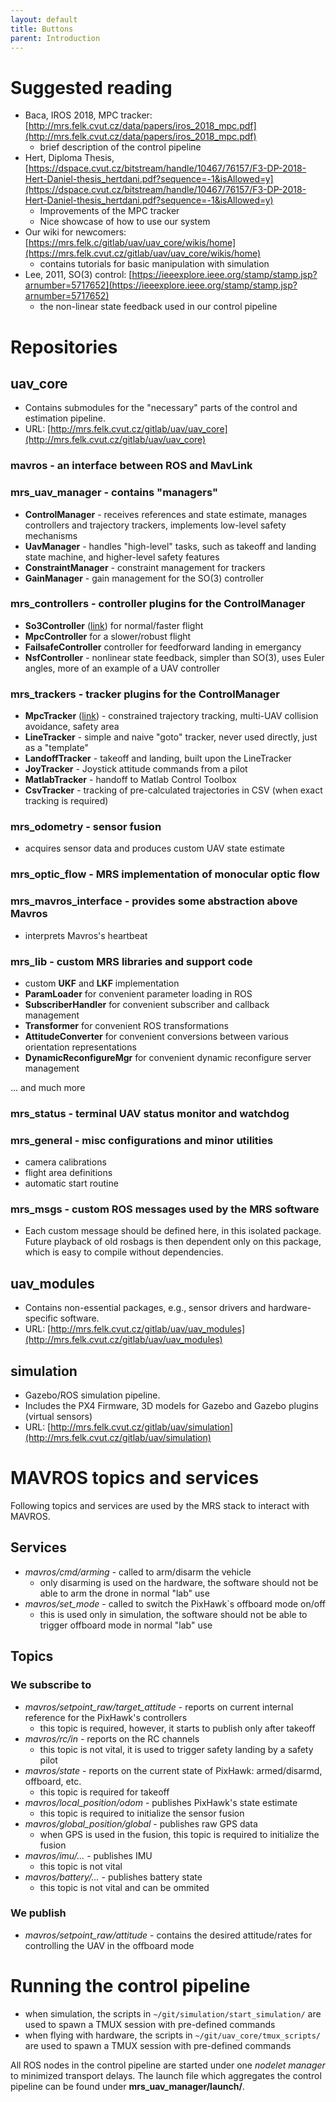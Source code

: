 ```yaml
---
layout: default
title: Buttons
parent: Introduction
---
```


# Suggested reading

 * Baca, IROS 2018, MPC tracker: [http://mrs.felk.cvut.cz/data/papers/iros_2018_mpc.pdf](http://mrs.felk.cvut.cz/data/papers/iros_2018_mpc.pdf)
   * brief description of the control pipeline
 * Hert, Diploma Thesis, [https://dspace.cvut.cz/bitstream/handle/10467/76157/F3-DP-2018-Hert-Daniel-thesis_hertdani.pdf?sequence=-1&isAllowed=y](https://dspace.cvut.cz/bitstream/handle/10467/76157/F3-DP-2018-Hert-Daniel-thesis_hertdani.pdf?sequence=-1&isAllowed=y)
   * Improvements of the MPC tracker
   * Nice showcase of how to use our system
 * Our wiki for newcomers: [https://mrs.felk.c/gitlab/uav/uav_core/wikis/home](https://mrs.felk.cvut.cz/gitlab/uav/uav_core/wikis/home)
   * contains tutorials for basic manipulation with simulation
 * Lee, 2011, SO(3) control: [https://ieeexplore.ieee.org/stamp/stamp.jsp?arnumber=5717652](https://ieeexplore.ieee.org/stamp/stamp.jsp?arnumber=5717652)
   * the non-linear state feedback used in our control pipeline

# Repositories

## uav_core

  * Contains submodules for the "necessary" parts of the control and estimation pipeline.
  * URL: [http://mrs.felk.cvut.cz/gitlab/uav/uav_core](http://mrs.felk.cvut.cz/gitlab/uav/uav_core)

### mavros - an interface between ROS and MavLink

### mrs_uav_manager - contains "managers"

  * **ControlManager** - receives references and state estimate, manages controllers and trajectory trackers, implements low-level safety mechanisms
  * **UavManager** - handles "high-level" tasks, such as takeoff and landing state machine, and higher-level safety features
  * **ConstraintManager** - constraint management for trackers
  * **GainManager** - gain management for the SO(3) controller

### mrs_controllers - controller plugins for the ControlManager

  * **So3Controller** ([link](https://ieeexplore.ieee.org/stamp/stamp.jsp?arnumber=5717652)) for normal/faster flight
  * **MpcController** for a slower/robust flight
  * **FailsafeController** controller for feedforward landing in emergancy
  * **NsfController** - nonlinear state feedback, simpler than SO(3), uses Euler angles, more of an example of a UAV controller

### mrs_trackers - tracker plugins for the ControlManager

  * **MpcTracker** ([link](http://mrs.felk.cvut.cz/data/papers/iros_2018_mpc.pdf)) - constrained trajectory tracking, multi-UAV collision avoidance, safety area
  * **LineTracker** - simple and naive "goto" tracker, never used directly, just as a "template"
  * **LandoffTracker** - takeoff and landing, built upon the LineTracker
  * **JoyTracker** - Joystick attitude commands from a pilot
  * **MatlabTracker** - handoff to Matlab Control Toolbox
  * **CsvTracker** - tracking of pre-calculated trajectories in CSV (when exact tracking is required)

### mrs_odometry - sensor fusion

  * acquires sensor data and produces custom UAV state estimate

### mrs_optic_flow - MRS implementation of monocular optic flow

### mrs_mavros_interface - provides some abstraction above Mavros

  * interprets Mavros's heartbeat

### mrs_lib - custom MRS libraries and support code

  * custom **UKF** and **LKF** implementation
  * **ParamLoader** for convenient parameter loading in ROS
  * **SubscriberHandler** for convenient subscriber and callback management
  * **Transformer** for convenient ROS transformations
  * **AttitudeConverter** for convenient conversions between various orientation representations
  * **DynamicReconfigureMgr** for convenient dynamic reconfigure server management

... and much more

### mrs_status - terminal UAV status monitor and watchdog

### mrs_general - misc configurations and minor utilities

  * camera calibrations
  * flight area definitions
  * automatic start routine

### mrs_msgs - custom ROS messages used by the MRS software

* Each custom message should be defined here, in this isolated package. Future playback of old rosbags is then dependent only on this package, which is easy to compile without dependencies.

## uav_modules

  * Contains non-essential packages, e.g., sensor drivers and hardware-specific software.
  * URL: [http://mrs.felk.cvut.cz/gitlab/uav/uav_modules](http://mrs.felk.cvut.cz/gitlab/uav/uav_modules)

## simulation

  * Gazebo/ROS simulation pipeline.
  * Includes the PX4 Firmware, 3D models for Gazebo and Gazebo plugins (virtual sensors)
  * URL: [http://mrs.felk.cvut.cz/gitlab/uav/simulation](http://mrs.felk.cvut.cz/gitlab/uav/simulation)

# MAVROS topics and services

Following topics and services are used by the MRS stack to interact with MAVROS.

## Services

  * *mavros/cmd/arming* - called to arm/disarm the vehicle
    * only disarming is used on the hardware, the software should not be able to arm the drone in normal "lab" use
  * *mavros/set_mode* - called to switch the PixHawk`s offboard mode on/off
    * this is used only in simulation, the software should not be able to trigger offboard mode in normal "lab" use

## Topics

### We subscribe to

  * *mavros/setpoint_raw/target_attitude* - reports on current internal reference for the PixHawk's controllers
    * this topic is required, however, it starts to publish only after takeoff
  * *mavros/rc/in* - reports on the RC channels
    * this topic is not vital, it is used to trigger safety landing by a safety pilot
  * *mavros/state* - reports on the current state of PixHawk: armed/disarmd, offboard, etc.
    * this topic is required for takeoff 
  * *mavros/local_position/odom* - publishes PixHawk's state estimate
    * this topic is required to initialize the sensor fusion
  * *mavros/global_position/global* - publishes raw GPS data
    * when GPS is used in the fusion, this topic is required to initialize the fusion
  * *mavros/imu/...* - publishes IMU
    * this topic is not vital
  * *mavros/battery/...* - publishes battery state
    * this topic is not vital and can be ommited

### We publish

  * *mavros/setpoint_raw/attitude* - contains the desired attitude/rates for controlling the UAV in the offboard mode

# Running the control pipeline

  * when simulation, the scripts in `~/git/simulation/start_simulation/` are used to spawn a TMUX session with pre-defined commands
  * when flying with hardware, the scripts in `~/git/uav_core/tmux_scripts/` are used to spawn a TMUX session with pre-defined commands

  All ROS nodes in the control pipeline are started under one *nodelet manager* to minimized transport delays.
  The launch file which aggregates the control pipeline can be found under **mrs_uav_manager/launch/**.
